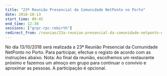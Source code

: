 ```yaml
---
title: "23ª Reunião Presencial da Comunidade NetPonto no Porto"
date: 2018-10-13
start_time: 09:45
end_time: 12:30
sessions: ["grpc-rpc-rebirth"]
redirect_from: /reuniao/23a-reuniao-presencial-da-comunidade-netponto-no-porto/
---
```

No dia 13/10/2018 será realizada a 23ª Reunião Presencial da Comunidade NetPonto no Porto. Para participar, efectue o registo de acordo com as instruções abaixo.
Nota: Ao final da reunião, escolhemos um restaurante próximo e fazemos um almoço em grupo para continuar o convívio e aproximar as pessoas. A participação é opcional.